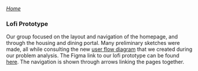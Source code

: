 *[Home](index.md)*
### Lofi Prototype
Our group focused on the layout and navigation of the homepage, and through the housing and dining portal. Many preliminary sketches were made, all while consulting the new [user flow diagram](https://www.figma.com/file/Ml8dmkq7e6or5L46IhrBt0/MyLife?node-id=0%3A1) that we created during our problem analysis.
The Figma link to our lofi prototype can be found [here](https://www.figma.com/file/HlYKqKjuSkH1MM4Rj6noa8/Homework-2?node-id=0%3A1). The navigation is shown through arrows linking the pages together.

